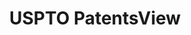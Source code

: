 ---
layout: default
bigquery: https://console.cloud.google.com/bigquery?p=patents-public-data&d=patentsview&page=dataset
citation: Attribution should be given to PatentsView for use, distribution, or derivative
  works.
code: https://github.com/CSSIP-AIR/PatentsView-Code-Snippets/
contributors: USPTO
cost: None
description: 'PatentsView includes US patent data including raw data (summaries, applications,
  pregrant applications), disambugations of inventors and assignees, and inventor
  gender estimates.  Also foreign priority data, # of figures and sheets, and government
  interest statements.'
documentation: https://patentsview.org/query/builder-faqs
last_edit: 04/05/2022, 17:49:51
location: https://patentsview.org/
maintained_by: USPTO
record_creation_timestamp: 12/2/2020 17:20:46
schema_fields:
- disamb_assignee_id_20200331
- disamb_assignee_id_20191008
- level_one
- country_transformed
- field_title
- role
- title
- num
- disamb_inventor_id_20191008
- series_code
- date
- classification_data_source
- subsection_id
- category
- country
- subcategory_id
- disamb_assignee_id_20200929
- rawinventor_id
- name
- disamb_inventor_id_20180528
- lname
- attribution_status
- subclass
- fname
- citation_id
- contract_award_number
- state_fips
- length
- sequence
- dependent
- rawassignee_id
- field_id
- assignee_id
- level_two
- disamb_inventor_id_20171226
- city
- f102_date
- disamb_inventor_id_20200630
- male_flag
- longitude
- term_disclaimer
- disclaimer_date
- _371_date
- disamb_inventor_id_20181127
- disamb_inventor_id_20170307
- action_date
- section_id
- category_id
- kind
- group_id
- id
- inventor_id
- disamb_inventor_id_20190820
- male
- type
- disamb_assignee_id_20181127
- term_extension
- disamb_assignee_id_20190312
- disamb_inventor_id_20191231
- patent_id
- county_fips
- exemplary
- organization
- section
- main_group
- abstract
- deceased
- latin_name
- symbol_position
- designation
- name_first
- _102_date
- withdrawn
- text
- organization_id
- disamb_inventor_id_20190312
- classification_status
- state
- application_id
- subclass_id
- latitude
- disamb_inventor_id_20201229
- subgroup_id
- level_three
- disamb_assignee_id_20190820
- publication_number
- disamb_inventor_id_20171003
- disamb_inventor_id_20200331
- sector_title
- num_sheets
- subgroup
- f371_date
- mainclass_id
- classification_level
- county
- disamb_assignee_id_20191231
- disamb_inventor_id_20170808
- doc_type
- num_figures
- reldocno
- rule_47
- group
- term_grant
- lawyer_id
- ipc_version_indicator
- rel_id
- uuid
- status
- name_last
- latlong
- applicant_type
- doctype
- classification_value
- variety
- rawlocation_id
- number
- disamb_assignee_id_20200630
- filename
- ipc_class
- lapse_of_patent
- relkind
- location_id
- gi_statement
- num_claims
- disamb_inventor_id_20200929
shortname: patentsview
tags:
- disambiguation
- United States
- gender
terms_of_use: Creative Commons Attribution 4.0 International License.
timeframe: 1963-1999
title: USPTO PatentsView
uuid: cf1780b1-e265-4e49-8d1d-83b9cfe0fd9a
---